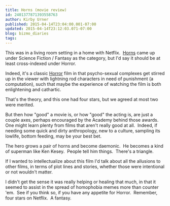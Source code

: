 ```yaml
---
title: Horns (movie review)
id: 2401377871393558763
author: Kirby Urner
published: 2015-04-14T23:04:00.001-07:00
updated: 2015-04-14T23:12:03.071-07:00
blog: bizmo_diaries
tags: 
---
```


This was in a living room setting in a home with Netflix.  [Horns](http://www.imdb.com/title/tt1528071/) came up under Science Fiction / Fantasy as the category, but I'd say it should be at least cross-indexed under Horror.

Indeed, it's a classic [Horror](http://controlroom.blogspot.com/2012/06/more-movies-mcmenamins.html) film in that psycho-sexual complexes get stirred up in the viewer with lightning rod characters in need of punishment (a computation), such that maybe the experience of watching the film is both enlightening and cathartic.

That's the theory, and this one had four stars, but we agreed at most two were merited.

But then how "good" a movie is, or how "good" the acting is, are just a couple axes, perhaps encouraged by the Academy behind those awards.  One might learn plenty from films that aren't really good at all.  Indeed, if needing some quick and dirty anthropology, new to a culture, sampling its lowlife, bottom feeding, may be your best bet.

The hero grows a pair of horns and become daemonic.  He becomes a kind of superman like Ken Kesey.  People tell him things.  There's a triangle.

If I wanted to intellectualize about this film I'd talk about all the allusions to other films, in terms of plot lines and stories, whether those were intentional or not wouldn't matter.

I didn't get the sense it was really helping or healing that much, in that it seemed to assist in the spread of homophobia memes more than counter 'em.  See if you think so, if you have any appetite for Horror.  Remember, four stars on Netflix.  A fantasy.